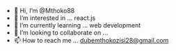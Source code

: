 - 👋 Hi, I’m @Mthoko88
- 👀 I’m interested in ... react.js
- 🌱 I’m currently learning ... web development
- 💞️ I’m looking to collaborate on ...
- 📫 How to reach me ... dubemthokozisi28@gmail.com

<!---
Mthoko88/Mthoko88 is a ✨ special ✨ repository because its `README.md` (this file) appears on your GitHub profile.
You can click the Preview link to take a look at your changes.
--->
